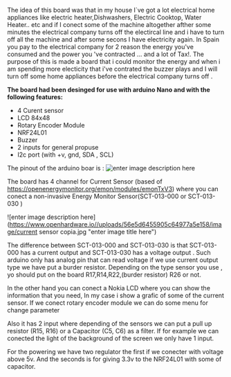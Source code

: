  The idea of this board was  that  in my house I`ve got a lot  electrical home appliances like electric heater,Dishwashers, Electric Cooktop, Water Heater.. etc and if I conect some of the machine altogether  afther some minutes  the electrical company turns off   the electircal line and i have to turn off all the machine and after   some secons I have electricity again. In Spain you pay  to the electrical company for 2 reason the energy you've consumed and the power you 've  contracted ... and a lot of Tax!.
  The purpose of this is made a board that  i could monitor the energy and when i am spending more electicity that i've contrated  the buzzer plays and I will turn off some home appliances before the electrical company turns off .
 
**The board had been desinged for use with arduino Nano and with the following features:**
- 4 Curent sensor
- LCD 84x48
- Rotary Encoder Module
- NRF24L01
- Buzzer
- 2 inputs for general propuse
- I2c  port (with +v, gnd, SDA , SCL)


The pinout of the arduino boar is :
![enter image description here](https://www.openhardware.io//uploads/56e5d6455905c64977a5e158/image/Pinout.png "enter image title here")

  The board has 4 channel for Current Sensor (based of https://openenergymonitor.org/emon/modules/emonTxV3) where you can conect a non-invasive Energy Monitor Sensor(SCT-013-000  or SCT-013-030 ) 

![enter image description here](https://www.openhardware.io//uploads/56e5d6455905c64977a5e158/image/current sensor copia.jpg "enter image title here")

The difference between SCT-013-000  and SCT-013-030  is that SCT-013-000 has a current output and SCT-013-030 has a voltage output . Such arduino only has analog  pin  that can read voltage if we use current output type we have put a burder resistor.
Depending on the type sensor you use , yo should  put on the board R17,R14,R22,(burder resistor) R26 or not.

In the other hand  you can conect  a Nokia LCD where you can show the information that you need,  In my case i show a grafic of some of the current sensor. If we conect   rotary encoder module we can do some menu  for change parameter

Also it has 2 input where depending of the sensors we can put a pull up resistor (R15, R16)  or a Capacitor (C5, C6) as a filter.  If for example we can conected the light of the background of the screen we only have 1 input.

 For the powering we have two regulator the first if we conecter with  voltage  above 5v. And the seconds is for giving 3.3v to the NRF24L01 with some of capacitor.


 





